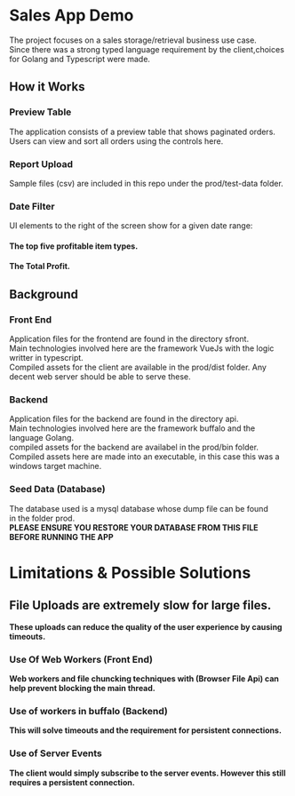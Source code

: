 # Sales App Demo
The project focuses on a sales storage/retrieval business use case.<br>
Since there was a strong typed language requirement by the client,choices <br>
for Golang and Typescript were made.

## How it Works 

### Preview Table
The application consists of a preview table that shows paginated orders.<br>
Users can view and sort all orders using the controls here.

### Report Upload
Sample files (csv) are included in this repo under the prod/test-data folder.

### Date Filter

UI elements to the right of the screen show for a given date range:
#### The top five profitable item types.
#### The Total Profit.

## Background
### Front End
Application files for the frontend are found in the directory sfront.<br>
Main technologies involved here are the framework VueJs with the logic writter in typescript.<br>
Compiled assets for the client are available in the prod/dist folder.
Any decent web server should be able to serve these.

### Backend
Application files for the backend are found in the directory api.<br>
Main technologies involved here are the framework buffalo and the language Golang.<br>
compiled assets for the backend are availabel in the prod/bin folder.<br>
Compiled assets here are made into an executable, in this case this was a windows target machine.

### Seed Data (Database)
The database used is a mysql database whose dump file can be found<br>
in the folder prod.<br>
<b>PLEASE ENSURE YOU RESTORE YOUR DATABASE FROM THIS FILE BEFORE RUNNING THE APP<b>
# Limitations & Possible Solutions
## File Uploads are extremely slow for large files.
These uploads can reduce the quality of the user experience by causing timeouts.

### Use Of Web Workers (Front End)
Web workers and file chuncking techniques with (Browser File Api) can help prevent blocking the main thread.

### Use of workers in buffalo (Backend)
This will solve timeouts and the requirement for persistent connections.

### Use of Server Events
The client would simply subscribe to the server events. However this still requires a persistent connection.


